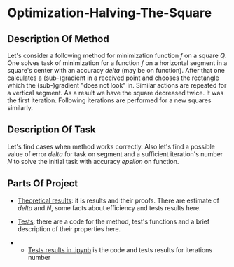 # Optimization-Halving-The-Square

## Description Of Method

Let's consider a following method for minimization function *f* on a square *Q*. One solves task of minimization for a function *f* on a horizontal segment in a square's center with an accuracy *delta* (may be on function). After that one calculates a (sub-)gradient in a received point and chooses the rectangle which the (sub-)gradient "does not look" in. Similar actions are repeated for a vertical segment. As a result we have the square decreased twice. It was the first iteration. Following iterations are performed for a new squares similarly.

## Description Of Task
Let's find cases when method works correctly. Also let's find a possible value of error *delta* for task on segment and a sufficient iteration's number *N* to solve the initial task with accuracy *epsilon* on function.

## Parts Of Project

- [Theoretical results](https://github.com/ASEDOS999/Optimization-Halving-The-Square/blob/master/One%20method.pdf): it is results and their proofs. There are estimate of *delta* and *N*, some facts about efficiency and tests results here.

- [Tests](https://github.com/ASEDOS999/Optimization-Halving-The-Square/tree/master/Tests): there are a code for the method, test's functions and a brief description of their properties here.

- * [Tests results in .ipynb](https://github.com/ASEDOS999/Optimization-Halving-The-Square/blob/master/Tests/Test_Results.ipynb) is the code and tests results for iterations number
